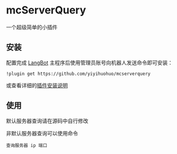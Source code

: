 # mcServerQuery

一个超级简单的小插件

## 安装

配置完成 [LangBot](https://github.com/RockChinQ/LangBot) 主程序后使用管理员账号向机器人发送命令即可安装：

```
!plugin get https://github.com/yiyihuohuo/mcserverquery
```
或查看详细的[插件安装说明](https://docs.langbot.app/plugin/plugin-intro.html#%E6%8F%92%E4%BB%B6%E7%94%A8%E6%B3%95)

## 使用

<!-- 插件开发者自行填写插件使用说明 -->
默认服务器查询请在源码中自行修改

非默认服务器查询可以使用命令
```
查询服务器 ip 端口
```
